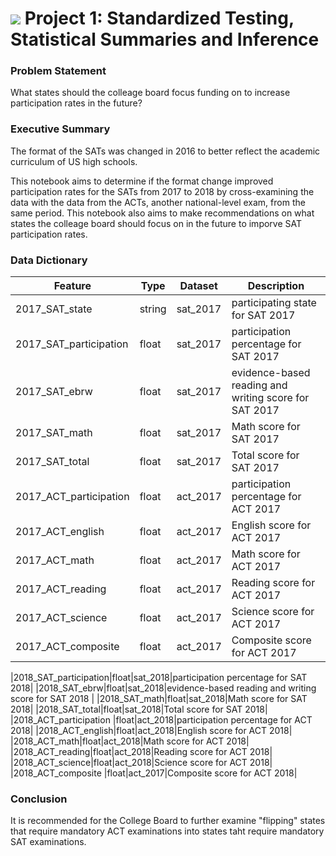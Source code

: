 # ![](https://ga-dash.s3.amazonaws.com/production/assets/logo-9f88ae6c9c3871690e33280fcf557f33.png) Project 1: Standardized Testing, Statistical Summaries and Inference

### Problem Statement

What states should the colleage board focus funding on to increase participation rates in the future?

### Executive Summary

The format of the SATs was changed in 2016 to better reflect the academic curriculum of US high schools. 

This notebook aims to determine if the format change improved participation rates for the SATs from 2017 to 2018 by cross-examining the data with the data from the ACTs, another national-level exam, from the same period. This notebook also aims to make recommendations on what states the colleage board should focus on in the future to imporve SAT participation rates.

### Data Dictionary

|Feature|Type|Dataset|Description|
|---|---|---|---|
|2017_SAT_state|string|sat_2017|participating state for SAT 2017| 
|2017_SAT_participation|float|sat_2017|participation percentage for SAT 2017| 
|2017_SAT_ebrw|float|sat_2017|evidence-based reading and writing score for SAT 2017 | 
|2017_SAT_math|float|sat_2017|Math score for SAT 2017| 
|2017_SAT_total|float|sat_2017|Total score for SAT 2017| 
|2017_ACT_participation |float|act_2017|participation percentage for ACT 2017| 
|2017_ACT_english|float|act_2017|English score for ACT 2017| 
|2017_ACT_math|float|act_2017|Math score for ACT 2017| 
|2017_ACT_reading|float|act_2017|Reading score for ACT 2017| 
|2017_ACT_science|float|act_2017|Science score for ACT 2017| 
|2017_ACT_composite |float|act_2017|Composite score for ACT 2017| 

|2018_SAT_participation|float|sat_2018|participation percentage for SAT 2018| 
|2018_SAT_ebrw|float|sat_2018|evidence-based reading and writing score for SAT 2018 | 
|2018_SAT_math|float|sat_2018|Math score for SAT 2018| 
|2018_SAT_total|float|sat_2018|Total score for SAT 2018| 
|2018_ACT_participation |float|act_2018|participation percentage for ACT 2018| 
|2018_ACT_english|float|act_2018|English score for ACT 2018| 
|2018_ACT_math|float|act_2018|Math score for ACT 2018| 
|2018_ACT_reading|float|act_2018|Reading score for ACT 2018| 
|2018_ACT_science|float|act_2018|Science score for ACT 2018| 
|2018_ACT_composite |float|act_2017|Composite score for ACT 2018| 

### Conclusion

It is recommended for the College Board to further examine "flipping" states that require mandatory ACT examinations into states taht require mandatory SAT examinations. 
